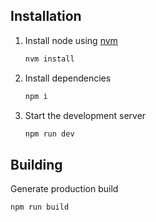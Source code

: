 ## Installation

1. Install node using [nvm](https://github.com/nvm-sh/nvm)

   ```sh
   nvm install
   ```

2. Install dependencies

   ```sh
   npm i
   ```

3. Start the development server

   ```sh
   npm run dev
   ```

## Building

Generate production build

```sh
npm run build
```
